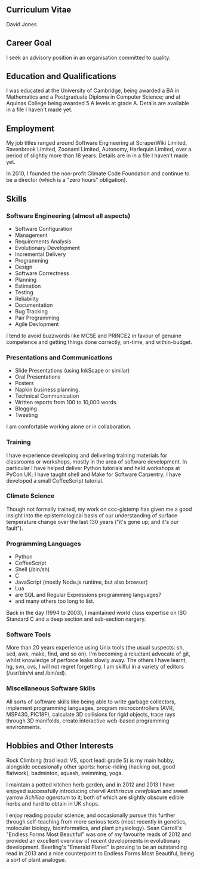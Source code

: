 ## Curriculum Vitae ##

David Jones

## Career Goal ##

I seek an advisory position in an organisation committed to
quality.

## Education and Qualifications ##

I was educated at the University of Cambridge, being awarded a BA in
Mathematics and a Postgraduate Diploma in Computer Science;
and at Aquinas College being awarded 5 A levels at grade A.  Details
are available in a file I haven't made yet.

## Employment ##

My job titles ranged around Software Engineering at
ScraperWiki Limited, Ravenbrook Limited, Zoonami Limited,
Autonomy, Harlequin Limited, over a period of slightly more than
18 years.  Details are in in a file I haven't made yet.

In 2010, I founded the non-profit Climate Code Foundation and
continue to be a director (which is a "zero hours" obligation).

## Skills ##

### Software Engineering (almost all aspects) ###

* Software Configuration
* Management
* Requirements Analysis
* Evolutionary Development
* Incremental Delivery
* Programming
* Design
* Software Correctness
* Planning
* Estimation
* Testing
* Reliability
* Documentation
* Bug Tracking
* Pair Programming
* Agile Devlopment

I tend to avoid buzzwords like MCSE
and PRINCE2 in favour of genuine competence and getting things
done correctly, on-time, and within-budget.

### Presentations and Communications ###

* Slide Presentations (using InkScape or similar)
* Oral Presentations
* Posters
* Napkin business planning.
* Technical Communication
* Written reports from 100 to 10,000 words.
* Blogging
* Tweeting

I am comfortable working alone or in collaboration.

### Training ###

I have experience developing and delivering training materials for
classrooms or workshops, mostly in the area of software development.
In particular I have helped deliver Python tutorials and held
workshops at PyCon UK; I have taught shell and Make for Software
Carpentry; I have developed a small CoffeeScript tutorial.


### Climate Science ###

Though not formally trained, my work on
ccc-gistemp has given me a good insight into the
epistemological basis of our understanding of surface
temperature change over the last 130 years ("it's gone up; and
it's our fault").

### Programming Languages ###

* Python
* CoffeeScript
* Shell (/bin/sh)
* C
* JavaScript (mostly Node.js runtime, but also browser)
* Lua
* are SQL and Regular Expressions programming languages?
* and many others too long to list.

Back in the day (1994 to 2003), I maintained world class
expertise on ISO Standard C and a deep section and sub-section
nargery.

### Software Tools ###

More than 20 years experience using Unix tools (the usual suspects: sh,
sed, awk, make, find, and so on). I'm becoming a reluctant advocate of
git, whilst knowledge of perforce leaks slowly away. The others I have
learnt, hg, svn, cvs, I will not regret forgetting. I am skilful
in a variety of editors (/usr/bin/vi and /bin/ed).

### Miscellaneous Software Skills ###

All sorts of software skills like being able to write
garbage collectors, implement programming languages, program
microcontrollers (AVR, MSP430, PIC18F), calculate 3D collisions
for rigid objects,
trace rays through 3D manifolds, create interactive web-based
programming environments.

## Hobbies and Other Interests ##

Rock Climbing (trad lead: VS, sport lead: grade 5) is my main hobby, alongside
occasionally other sports: horse-riding (hacking out, good flatwork),
badminton, squash, swimming, yoga.

I maintain a potted kitchen herb garden, and in 2012 and 2013 I
have enjoyed successfully introducing chervil *Anthriscus cerefolium*
and sweet yarrow *Achillea ageratum* to it; both of which are
slightly obscure edible herbs and hard to obtain in UK shops.

I enjoy reading popular science, and occasionally pursue this
further through self-teaching from more serious texts (most recently
in genetics, molecular biology, bioinformatics, and plant physiology).
Sean Carroll's "Endless Forms Most Beautiful" was one of my
favourite reads of 2012 and provided an excellent overview of recent
developments in evolutionary development.  Beerling's "Emerald
Planet" is proving to be an outstanding read in 2013 and a nice
counterpoint to Endless Forms Most Beautiful, being a sort of
plant analogue.
